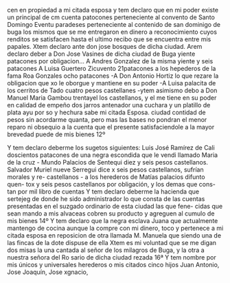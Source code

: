 cen en propiedad a mi citada esposa
y tem declaro que en mi poder existe un principal de cm
cuenta patocones perteneciente al convento de Santo Domingo
Eventu paradeses perteneciente al contenido de san dominigo de buga los mismos que se me entregaron en dinero a reconocimiento cuyos renditos se satisfacen hasta el ultimo recibo que se encuentra entre mis papales. Xtem declaro ante don jose bosques de dicha ciudad.
Arem declaro deber a Don Jose Vasines de dicha ciudad de Buga yiente patacones por obligacion... A Andres Gonzalez de la misma yiente y seis patacones A Luisa Guertero Zicuvento 21patacones a los hepederos de la fama Roa Gonzales ocho
patacones
-A Don Antonio Hortiz lo que rezare la obligacion que
xo le oborgue y mantiene en su poder
-A Luisa palacita de los cerritos de Tado cuatro pesos castellanes
-ytem asimismo debo a Don Manuel Maria Gambou trentayel
los castellanos, y el me tiene en su poder en calidad de empeño dos jarros antenador una cuchara y un platillo de plata ayu por so y hechura sabe mi citada Esposa.
ciudad contidad de pesos sin acordarme quanta, pero mas las bases no pondran el menor reparo ni obsequio a la cuenta que el presente satisfaciendole a la mayor brevedad puede de mis bienes
12º

Y tem declaro deberme los sugetos siguientes: Luis José Ramírez de Cali doscientos patacones de una negra escondida que le vendi llamado Maria de la cruz - Mundo Palacios de Sentequi diez y seis pesos castellanos. Salvador Muriel nueve
Serregui dice x seis pesos castellanos, sufrían morales y re- castellanos - a los herederos de Matías palacios difunto quen- tox y seis pesos castellanos por obligación, y los demas que cons- tan por mil libro de cuentas
Y tem declaro deberme la hacienda que sertejeg de donde he sido administrador lo que consta de las cuentas presentadas en el suzgado ordinario de esta ciudad las que fene- cidas que sean mando a mis alvaceas cobren su producto y
agreguen al cumulo de mis bienes
14º
Y tem declaro que la negra esclava Juana que actualmente
mantengo de cocina aunque la compre con mi dinero, toco
y pertenece a mi citada esposa en reposicion de otra llamada
M.
Manuela que siendo una de las fincas de la dote dispuse de ella
Xtem es mi voluntad que se me digan dos misas la una cantada
al señor de los milagros de Buga, y la otra a nuestra señora del Ro
sario de dicha ciudad rezada
16ª
Y tem nombre por mis únicos y universales herederos o mis
citados cinco hijos Juan Antonio, Jose Joaquín, Jose xgnacio,